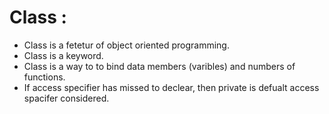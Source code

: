 # Class :
 
- Class is a fetetur of object oriented programming.
- Class is a keyword.
- Class is a way to to bind data members (varibles) and numbers of functions.
- If access specifier has missed to declear, then private is defualt access spacifer considered.